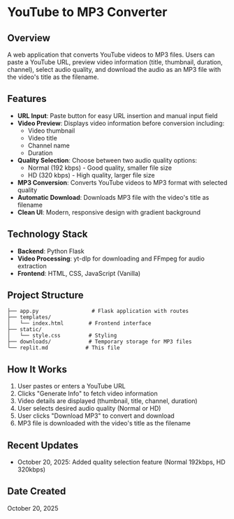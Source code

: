# YouTube to MP3 Converter

## Overview
A web application that converts YouTube videos to MP3 files. Users can paste a YouTube URL, preview video information (title, thumbnail, duration, channel), select audio quality, and download the audio as an MP3 file with the video's title as the filename.

## Features
- **URL Input**: Paste button for easy URL insertion and manual input field
- **Video Preview**: Displays video information before conversion including:
  - Video thumbnail
  - Video title
  - Channel name
  - Duration
- **Quality Selection**: Choose between two audio quality options:
  - Normal (192 kbps) - Good quality, smaller file size
  - HD (320 kbps) - High quality, larger file size
- **MP3 Conversion**: Converts YouTube videos to MP3 format with selected quality
- **Automatic Download**: Downloads MP3 file with the video's title as filename
- **Clean UI**: Modern, responsive design with gradient background

## Technology Stack
- **Backend**: Python Flask
- **Video Processing**: yt-dlp for downloading and FFmpeg for audio extraction
- **Frontend**: HTML, CSS, JavaScript (Vanilla)

## Project Structure
```
├── app.py                 # Flask application with routes
├── templates/
│   └── index.html        # Frontend interface
├── static/
│   └── style.css         # Styling
├── downloads/            # Temporary storage for MP3 files
└── replit.md            # This file
```

## How It Works
1. User pastes or enters a YouTube URL
2. Clicks "Generate Info" to fetch video information
3. Video details are displayed (thumbnail, title, channel, duration)
4. User selects desired audio quality (Normal or HD)
5. User clicks "Download MP3" to convert and download
6. MP3 file is downloaded with the video's title as the filename

## Recent Updates
- October 20, 2025: Added quality selection feature (Normal 192kbps, HD 320kbps)

## Date Created
October 20, 2025
